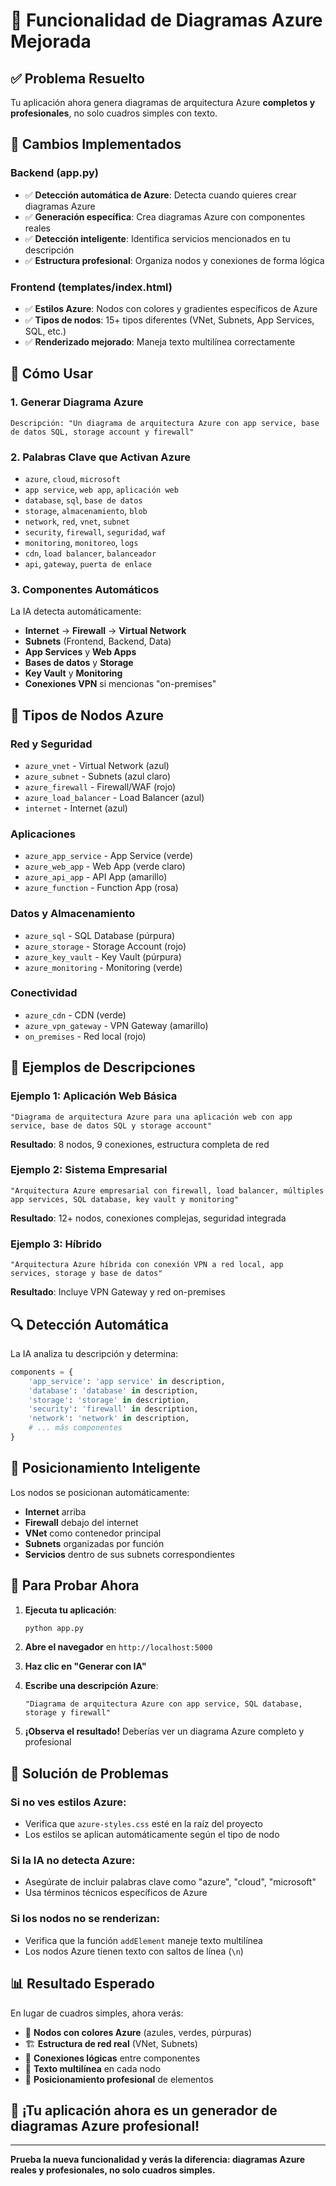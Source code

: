 # 🚀 Funcionalidad de Diagramas Azure Mejorada

## ✅ **Problema Resuelto**

Tu aplicación ahora genera diagramas de arquitectura Azure **completos y profesionales**, no solo cuadros simples con texto.

## 🔧 **Cambios Implementados**

### **Backend (app.py)**
- ✅ **Detección automática de Azure**: Detecta cuando quieres crear diagramas Azure
- ✅ **Generación específica**: Crea diagramas Azure con componentes reales
- ✅ **Detección inteligente**: Identifica servicios mencionados en tu descripción
- ✅ **Estructura profesional**: Organiza nodos y conexiones de forma lógica

### **Frontend (templates/index.html)**
- ✅ **Estilos Azure**: Nodos con colores y gradientes específicos de Azure
- ✅ **Tipos de nodos**: 15+ tipos diferentes (VNet, Subnets, App Services, SQL, etc.)
- ✅ **Renderizado mejorado**: Maneja texto multilínea correctamente

## 🎯 **Cómo Usar**

### **1. Generar Diagrama Azure**
```
Descripción: "Un diagrama de arquitectura Azure con app service, base de datos SQL, storage account y firewall"
```

### **2. Palabras Clave que Activan Azure**
- `azure`, `cloud`, `microsoft`
- `app service`, `web app`, `aplicación web`
- `database`, `sql`, `base de datos`
- `storage`, `almacenamiento`, `blob`
- `network`, `red`, `vnet`, `subnet`
- `security`, `firewall`, `seguridad`, `waf`
- `monitoring`, `monitoreo`, `logs`
- `cdn`, `load balancer`, `balanceador`
- `api`, `gateway`, `puerta de enlace`

### **3. Componentes Automáticos**
La IA detecta automáticamente:
- **Internet** → **Firewall** → **Virtual Network**
- **Subnets** (Frontend, Backend, Data)
- **App Services** y **Web Apps**
- **Bases de datos** y **Storage**
- **Key Vault** y **Monitoring**
- **Conexiones VPN** si mencionas "on-premises"

## 🎨 **Tipos de Nodos Azure**

### **Red y Seguridad**
- `azure_vnet` - Virtual Network (azul)
- `azure_subnet` - Subnets (azul claro)
- `azure_firewall` - Firewall/WAF (rojo)
- `azure_load_balancer` - Load Balancer (azul)
- `internet` - Internet (azul)

### **Aplicaciones**
- `azure_app_service` - App Service (verde)
- `azure_web_app` - Web App (verde claro)
- `azure_api_app` - API App (amarillo)
- `azure_function` - Function App (rosa)

### **Datos y Almacenamiento**
- `azure_sql` - SQL Database (púrpura)
- `azure_storage` - Storage Account (rojo)
- `azure_key_vault` - Key Vault (púrpura)
- `azure_monitoring` - Monitoring (verde)

### **Conectividad**
- `azure_cdn` - CDN (verde)
- `azure_vpn_gateway` - VPN Gateway (amarillo)
- `on_premises` - Red local (rojo)

## 📝 **Ejemplos de Descripciones**

### **Ejemplo 1: Aplicación Web Básica**
```
"Diagrama de arquitectura Azure para una aplicación web con app service, base de datos SQL y storage account"
```

**Resultado**: 8 nodos, 9 conexiones, estructura completa de red

### **Ejemplo 2: Sistema Empresarial**
```
"Arquitectura Azure empresarial con firewall, load balancer, múltiples app services, SQL database, key vault y monitoring"
```

**Resultado**: 12+ nodos, conexiones complejas, seguridad integrada

### **Ejemplo 3: Híbrido**
```
"Arquitectura Azure híbrida con conexión VPN a red local, app services, storage y base de datos"
```

**Resultado**: Incluye VPN Gateway y red on-premises

## 🔍 **Detección Automática**

La IA analiza tu descripción y determina:

```python
components = {
    'app_service': 'app service' in description,
    'database': 'database' in description,
    'storage': 'storage' in description,
    'security': 'firewall' in description,
    'network': 'network' in description,
    # ... más componentes
}
```

## 🎯 **Posicionamiento Inteligente**

Los nodos se posicionan automáticamente:
- **Internet** arriba
- **Firewall** debajo del internet
- **VNet** como contenedor principal
- **Subnets** organizadas por función
- **Servicios** dentro de sus subnets correspondientes

## 🚀 **Para Probar Ahora**

1. **Ejecuta tu aplicación**:
   ```bash
   python app.py
   ```

2. **Abre el navegador** en `http://localhost:5000`

3. **Haz clic en "Generar con IA"**

4. **Escribe una descripción Azure**:
   ```
   "Diagrama de arquitectura Azure con app service, SQL database, storage y firewall"
   ```

5. **¡Observa el resultado!** Deberías ver un diagrama Azure completo y profesional

## 🔧 **Solución de Problemas**

### **Si no ves estilos Azure**:
- Verifica que `azure-styles.css` esté en la raíz del proyecto
- Los estilos se aplican automáticamente según el tipo de nodo

### **Si la IA no detecta Azure**:
- Asegúrate de incluir palabras clave como "azure", "cloud", "microsoft"
- Usa términos técnicos específicos de Azure

### **Si los nodos no se renderizan**:
- Verifica que la función `addElement` maneje texto multilínea
- Los nodos Azure tienen texto con saltos de línea (`\n`)

## 📊 **Resultado Esperado**

En lugar de cuadros simples, ahora verás:
- 🎨 **Nodos con colores Azure** (azules, verdes, púrpuras)
- 🏗️ **Estructura de red real** (VNet, Subnets)
- 🔗 **Conexiones lógicas** entre componentes
- 📝 **Texto multilínea** en cada nodo
- 🎯 **Posicionamiento profesional** de elementos

## 🎉 **¡Tu aplicación ahora es un generador de diagramas Azure profesional!**

---

**Prueba la nueva funcionalidad y verás la diferencia: diagramas Azure reales y profesionales, no solo cuadros simples.**
